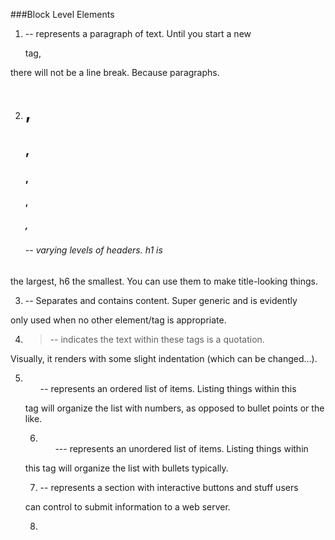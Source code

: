 <!--examples of html we find-->


###Block Level Elements

1) <p> -- represents a paragraph of text. Until you start a new <p> tag,
there will not be a line break. Because paragraphs.

2) <h1>, <h2>, <h3>, <h4>, <h5>, <h6> -- varying levels of headers. h1 is
the largest, h6 the smallest. You can use them to make title-looking things.

3) <div> -- Separates and contains content. Super generic and is evidently
only used when no other element/tag is appropriate.

4) <blockquote> -- indicates the text within these tags is a quotation.
Visually, it renders with some slight indentation (which can be changed...).

5) <ol> -- represents an ordered list of items. Listing things within this
tag will organize the list with numbers, as opposed to bullet points or the
like.

6) <ul> --- represents an unordered list of items. Listing things within
this tag will organize the list with bullets typically.

7) <form> -- represents a section with interactive buttons and stuff users
can control to submit information to a web server.

8)
